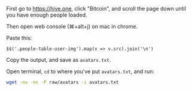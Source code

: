 First go to https://hive.one, click "Bitcoin", and scroll the page down until you have enough people loaded.

Then open web console (⌘+alt+j) on mac in chrome.

Paste this:

```jquery
$$('.people-table-user-img').map(v => v.src).join('\n')
```

Copy the output, and save as `avatars.txt`.

Open terminal, `cd` to where you've put `avatars.txt`, and run:

```bash
wget -nv -nc -P raw/avatars -i avatars.txt
```

